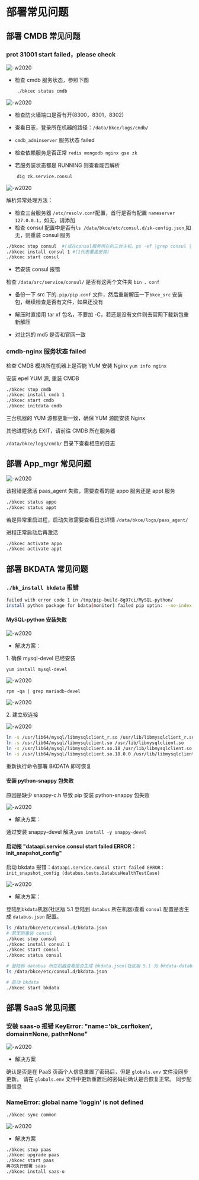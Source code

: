 # 部署常见问题

## 部署 CMDB 常见问题

### prot 31001 start failed，please check

![-w2020](../assets/cmdb-31001.png)

- 检查 cmdb 服务状态，参照下图

```bash
    ./bkcec status cmdb
```

![-w2020](../assets/cmdb-faq.png)

- 检查防火墙端口是否有开(8300，8301，8302)

- 查看日志，登录所在机器的路径：`/data/bkce/logs/cmdb/`

- `cmdb_adminserver` 服务状态 failed

- 检查依赖服务是否正常 `redis mongodb nginx gse zk`

- 若服务装状态都是 RUNNING 则查看能否解析

```bash
    dig zk.service.consul
```
![-w2020](../assets/3.png)

解析异常处理方法：

- 检查三台服务器 `/etc/resolv.conf`配置，首行是否有配置 `nameserver 127.0.0.1`，如无，请添加
- 检查 consul 配置中是否有`ls /data/bkce/etc/consul.d/zk-config.json`,如无，则重装 consul 服务

```bash
./bkcec stop consul  #(或在consul服务所在的三台主机，ps -ef |grep consul | awk '{print $2}'  |xargs kill -9)
./bkcec install consul 1 #(1代表覆盖安装)
./bkcec start consul
```

- 若安装 consul 报错

检查 `/data/src/service/consul/` 是否有这两个文件夹 `bin 、conf`

- 备份一下 src 下的`.pip/pip.conf` 文件，然后重新解压一下`bkce_src` 安装包，继续检查是否有文件，如果还没有

- 解压时直接用 tar xf 包名，不要加 -C，若还是没有文件则去官网下载新包重新解压

- 对比包的 md5 是否和官网一致

### cmdb-nginx 服务状态 failed

检查 CMDB 模块所在机器上是否能 YUM 安装 Nginx `yum info nginx`

 安装 epel YUM 源, 重装 CMDB

```bash
./bkcec stop cmdb
./bkcec install cmdb 1
./bkcec start cmdb
./bkcec initdata cmdb
```

三台机器的 YUM 源都更新一致，确保 YUM 源能安装 Nginx

其他进程状态 EXIT，请前往 CMDB 所在服务器

`/data/bkce/logs/cmdb/` 目录下查看相应的日志

## 部署 App_mgr 常见问题

![-w2020](../assets/saas-faq.png)

该报错是激活 paas_agent 失败，需要查看的是 appo 服务还是 appt 服务

```bash
./bkcec status appo
./bkcec status appt
```

若是异常重启进程，启动失败需要查看日志详情 `/data/bkce/logs/paas_agent/`

进程正常启动后再激活

```bash
./bkcec activate appo
./bkcec activate appt
```

## 部署 BKDATA 常见问题

### `./bk_install bkdata` 报错

```bash
failed with error code 1 in /tmp/pip-build-8g97ci/MySQL-python/
install python package for bdata(monitor) failed pip optin: --no-index --find-links=/data/src/bkdata/support-fileds/pkgs
```

#### MySQL-python 安装失败

![-w2020](../assets/bkdata-faq1.png)

- 解决方案：

1\. 确保 mysql-devel 已经安装

`yum install mysql-devel`

![-w2020](../assets/1.png)

`rpm -qa | grep mariadb-devel`

![-w2020](../assets/2.png)

2\. 建立软连接

![-w2020](../assets/bkdata-faq2.png)

```bash
ln -s /usr/lib64/mysql/libmysqlclient_r.so /usr/lib/libmysqlclient_r.so
ln -s /usr/lib64/mysql/libmysqlclient.so /usr/lib/libmysqlclient.so
ln -s /usr/lib64/mysql/libmysqlclient.so.18 /usr/lib/libmysqlclient.so.18
ln -s /usr/lib64/mysql/libmysqlclient.so.18.0.0 /usr/lib/libmysqlclient.so.18.0.0
```

重新执行命令部署 BKDATA 即可恢复

#### 安装 python-snappy 包失败

原因是缺少 snappy-c.h 导致 pip 安装 python-snappy 包失败

![-w2020](../assets/bkdata-faq3.png)

- 解决方案：

通过安装 snappy-devel 解决,`yum install -y snappy-devel`

#### 启动报 "dataapi.service.consul start failed ERROR： init_snapshot_config"

启动 bkdata 报错：`dataapi.service.consul start failed ERROR： init_snapshot_config (databus.tests.DatabusHealthTestCase)`

![-w2020](../assets/bkdata-faq4.png)

- 解决方案：

登陆到`bkdata`机器(社区版 5.1 登陆到 `databus` 所在机器)查看 `consul` 配置是否生成 `databus.json` 配置。

```bash
ls /data/bkce/etc/consul.d/bkdata.json
# 若无则重装 consul
./bkcec stop consul
./bkcec install consul 1
./bkcec start consul
./bkcec status consul

# 登陆到 databus 所在机器查看是否生成 bkdata.json(社区版 5.1 为 bkdata-databus.json，bkdata-dataapi.jsonbkdata-monitor.json)
ls /data/bkce/etc/consul.d/bkdata.json

# 启动 bkdata
./bkcec start bkdata
```

## 部署 SaaS 常见问题

### 安装 saas-o 报错 KeyError: "name='bk_csrftoken', domain=None, path=None"

![-w2020](../assets/saas-key.png)

- 解决方案

确认是否是在 PaaS 页面个人信息重置了密码后，但是 `globals.env` 文件没同步更新。 请在 `globals.env` 文件中更新重置后的密码后确认是否恢复正常。
同步配置信息

### NameError: global name 'loggin' is not defined

```bash
./bkcec sync common
```

![-w2020](../assets/saas.png)

- 解决方案

```bash
./bkcec stop paas
./bkcec upgrade paas
./bkcec start paas
再次执行部署 saas
./bkcec install saas-o
```
